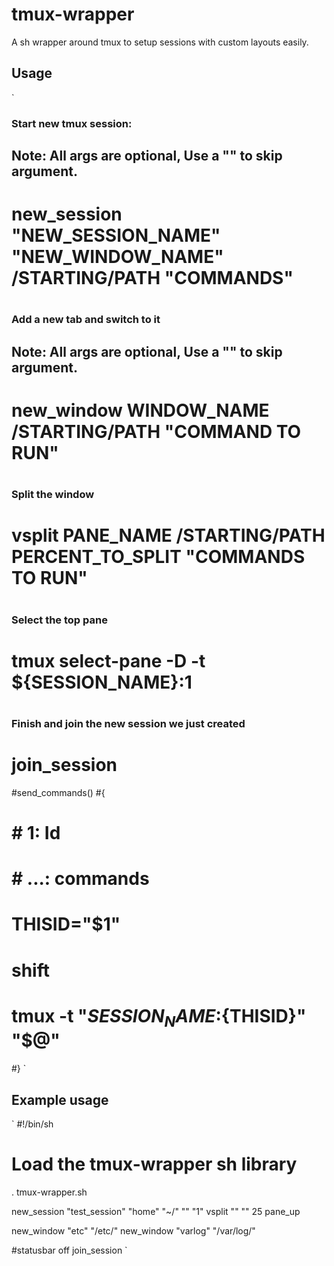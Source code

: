 tmux-wrapper
============

A sh wrapper around tmux to setup sessions with custom layouts easily.

Usage
-----

`
### Start new tmux session:
## Note: All args are optional, Use a "" to skip argument.
# new_session "NEW_SESSION_NAME" "NEW_WINDOW_NAME" /STARTING/PATH "COMMANDS"
#
### Add a new tab and switch to it
## Note: All args are optional, Use a "" to skip argument.
# new_window WINDOW_NAME /STARTING/PATH "COMMAND TO RUN"
#
### Split the window
# vsplit PANE_NAME /STARTING/PATH PERCENT_TO_SPLIT "COMMANDS TO RUN"
#
### Select the top pane
# tmux select-pane -D -t ${SESSION_NAME}:1
#
### Finish and join the new session we just created
# join_session

#send_commands()
#{
#    # 1: Id
#    # ...: commands
#
#    THISID="$1"
#    shift
#
#    tmux -t "${SESSION_NAME}:${THISID}" "$@"
#}
`

Example usage
-------------

`
#!/bin/sh

# Load the tmux-wrapper sh library
. tmux-wrapper.sh

new_session "test_session" "home" "~/" "" "1"
vsplit "" "" 25
pane_up

new_window "etc" "/etc/"
new_window "varlog" "/var/log/"

#statusbar off
join_session
`

